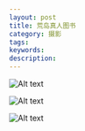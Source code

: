 ```yaml
---
layout: post
title: 荒岛真人图书
category: 摄影
tags:
keywords:
description:
---
```


![Alt text](https://dn-yeungben.qbox.me/public/img/photography/huangdao/1.jpg)

![Alt text](https://dn-yeungben.qbox.me/public/img/photography/huangdao/2.jpg)

![Alt text](https://dn-yeungben.qbox.me/public/img/photography/huangdao/3.jpg)
